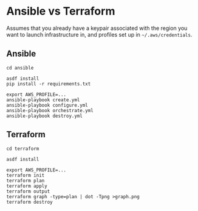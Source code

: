# Ansible vs Terraform

Assumes that you already have a keypair associated with the region you want to launch infrastructure in, and profiles set up in `~/.aws/credentials`.

## Ansible

```
cd ansible

asdf install
pip install -r requirements.txt

export AWS_PROFILE=...
ansible-playbook create.yml
ansible-playbook configure.yml
ansible-playbook orchestrate.yml
ansible-playbook destroy.yml
```

## Terraform

```
cd terraform

asdf install

export AWS_PROFILE=...
terraform init
terraform plan
terraform apply
terraform output
terraform graph -type=plan | dot -Tpng >graph.png
terraform destroy
```
